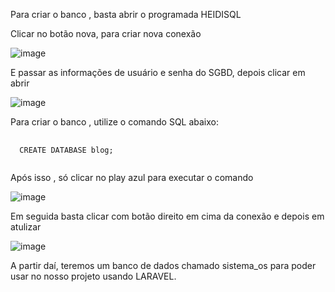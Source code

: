 Para criar o banco , basta abrir o programada HEIDISQL

Clicar no botão nova, para criar nova conexão

![image](https://github.com/user-attachments/assets/81a28799-be4f-4156-9e93-0ed23c55b1f4)

E passar as informações de usuário e senha do SGBD, depois clicar em abrir

![image](https://github.com/user-attachments/assets/009d1b47-516d-4189-ac36-19ce67682ce0)

Para criar o banco , utilize o comando SQL abaixo:

<pre class="language-php">
  <code class="language-php">
  CREATE DATABASE blog;
  </code>
</pre>

Após isso , só clicar no play azul para executar o comando

![image](https://github.com/user-attachments/assets/ee5817f7-6131-4a34-b579-b99469d5eaf6)

Em seguida basta clicar com botão direito em cima da conexão e depois em atulizar

![image](https://github.com/user-attachments/assets/76700619-55a4-4270-b232-7205ef50eb50)

A partir daí, teremos um banco de dados chamado sistema_os para poder usar no nosso projeto  usando LARAVEL.




